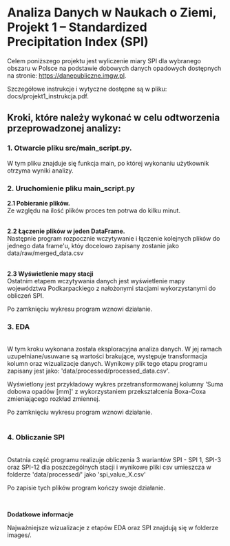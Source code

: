 # Analiza Danych w Naukach o Ziemi, Projekt 1 – Standardized Precipitation Index (SPI) 

Celem poniższego projektu jest wyliczenie miary SPI dla wybranego obszaru w Polsce na podstawie dobowych danych opadowych dostępnych na stronie: https://danepubliczne.imgw.pl.

Szczegółowe instrukcje i wytyczne dostępne są w pliku: docs/projekt1_instrukcja.pdf.

## Kroki, które należy wykonać w celu odtworzenia przeprowadzonej analizy:
### 1. Otwarcie pliku src/main_script.py. ###

W tym pliku znajduje się funkcja main, po której wykonaniu użytkownik otrzyma wyniki analizy.

### 2. Uruchomienie pliku main_script.py ###

**2.1 Pobieranie plików.**
<br>
Ze względu na ilość plików proces ten potrwa do kilku minut.
<br><br>

**2.2 Łączenie plików w jeden DataFrame.**
<br>
Następnie program rozpocznie wczytywanie i łączenie kolejnych plików do jednego data frame'u, któy docelowo zapisany zostanie jako data/raw/merged_data.csv 
<br><br>

**2.3 Wyświetlenie mapy stacji** 
<br>
Ostatnim etapem wczytywania danych jest wyświetlenie mapy województwa Podkarpackiego z nałożonymi stacjami wykorzystanymi do obliczeń SPI.

Po zamknięciu wykresu program wznowi działanie.

### 3. EDA
<br>
W tym kroku wykonana została eksploracyjna analiza danych. W jej ramach uzupełniane/usuwane są wartości brakujące, występuje transformacja kolumn oraz wizualizacje danych. Wynikowy plik tego etapu programu zapisany jest jako: 'data/processed/processed_data.csv'.

Wyświetlony jest przykładowy wykres przetransformowanej kolumny 'Suma dobowa opadów [mm]' z wykorzystaniem przekształcenia Boxa-Coxa zmieniającego rozkład zmiennej.

Po zamknięciu wykresu program wznowi działanie.
<br><br>

### 4. Obliczanie SPI
<br>
Ostatnia część programu realizuje obliczenia 3 wariantów SPI - SPI 1, SPI-3 oraz SPI-12 dla poszczególnych stacji i wynikowe pliki csv umieszcza w folderze 'data/processed/' jako 'spi_value_X.csv'

Po zapisie tych plików program kończy swoje działanie.


<br>

**Dodatkowe informacje**

Najważniejsze wizualizacje z etapów EDA oraz SPI znajdują się w folderze images/.
